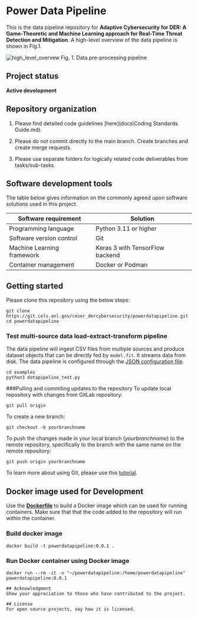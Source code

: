 # Power Data Pipeline

This is the data pipeline  repository for **Adaptive Cybersecurity for DER: A Game-Theoretic and Machine Learning approach for Real-Time Threat Detection and Mitigation**. A high-level overview of the data pipeline is shown in Fig.1.

![high_level_overvew](..\docs\diagrams\datapreprocessing_pipeline.jpg)
Fig. 1. Data pre-processing pipeline

## Project status
**Active development**

## Repository organization
1. Please find detailed code guidelines [here](docs\Coding Standards Guide.md).

2. Please do not commit directly to the main branch. Create branches and create merge requests.

3. Please use separate folders for logically related code deliverables from tasks/sub-tasks.

## Software development tools
The table below gives information on the commonly agreed upon software solutions used in this project.

| Software requirement          | Solution                                                     |
| ----------------------------- | ------------------------------------------------------------ |
| Programming language          | Python 3.11 or higher                                        |
| Software version control      | Git                                                          |
| Machine Learning framework    | Keras 3 with TensorFlow backend |
| Container management          | Docker or Podman                                             |

## Getting started

Please clone this repository using the below steps:
```
git clone https://git.cels.anl.gov/ceser_dercybersecurity/powerdatapipeline.git
cd powerdatapipeline
```

### Test multi-source data load-extract-transform pipeline
The data pipeline will ingest CSV files from multiple sources and produce dataset objects that can be directly fed by `model.fit`. It  streams data from disk. The data pipeline is configured through the [JSON configuration file](..\config\datafusion_config_der.json).
```shell
cd examples
python3 datapipeline_test.py
```

###Pulling and commiting updates to the repository
To update local repository with changes from GitLab repository:
```
git pull origin
```
To create a new branch:

```
git checkout -b yourbranchname
```
To push the changes made in your local branch (*yourbranchname*) to the remote repository, specifically to the branch with the same name on the remote repository:

```
git push origin yourbranchname
```
To learn more about using Git, please use this [tutorial](https://docs.gitlab.com/ee/tutorials/learn_git.html).

## Docker image used for Development
Use the [**Dockerfile**](Dockerfile) to build a Docker image which can be used for running containers. Make sure that that the code added to the repository will run within the container.

### Build docker image
```
docker build -t powerdatapipeline:0.0.1 .
```
### Run Docker container using Docker image
```
docker run --rm -it -v "~/powerdatapipeline:/home/powerdatapipeline" powerdatapipeline:0.0.1

## Acknowledgment
Show your appreciation to those who have contributed to the project.

## License
For open source projects, say how it is licensed.

